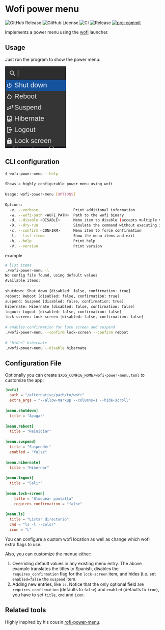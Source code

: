 # Wofi power menu

![GitHub Release](https://img.shields.io/github/v/release/szaffarano/wofi-power-menu?sort=date)
![GitHub License](https://img.shields.io/github/license/szaffarano/wofi-power-menu)
![CI](https://github.com/szaffarano/wofi-power-menu/actions/workflows/ci.yml/badge.svg)
![Release](https://github.com/szaffarano/wofi-power-menu/actions/workflows/release.yml/badge.svg)
[![pre-commit](https://img.shields.io/badge/pre--commit-enabled-brightgreen?logo=pre-commit)](https://github.com/pre-commit/pre-commit)

Implements a power menu using the [wofi](https://sr.ht/~scoopta/wofi/) launcher.

## Usage

Just run the program to show the power menu:

![wofi-power-menu](./img/wpm.png)

## CLI configuration

```bash
$ wofi-power-menu --help

Shows a highly configurable power menu using wofi

Usage: wofi-power-menu [OPTIONS]

Options:
  -v, --verbose                Print additional information
  -w, --wofi-path <WOFI_PATH>  Path to the wofi binary
  -d, --disable <DISABLE>      Menu item to disable (accepts multiple values)
  -D, --dry-run                Simulate the command without executing it
  -c, --confirm <CONFIRM>      Menu item to force confirmation
  -l, --list-items             Show the menu items and exit
  -h, --help                   Print help
  -V, --version                Print version
```

example

```bash
# list items
./wofi-power-menu -l
No config file found, using default values
Available items:
----------------
shutdown: Shut down [disabled: false, confirmation: true]
reboot: Reboot [disabled: false, confirmation: true]
suspend: Suspend [disabled: false, confirmation: true]
hibernate: Hibernate [disabled: false, confirmation: false]
logout: Logout [disabled: false, confirmation: false]
lock-screen: Lock screen [disabled: false, confirmation: false]

# enables confirmation for lock screen and suspend
./wofi-power-menu --confirm lock-screen --confirm reboot

# "hides" hibernate
./wofi-power-menu --disable hibernate
```

## Configuration File

Optionally you can create `$XDG_CONFIG_HOME/wofi-power-menu.toml` to customize
the app:

```toml
[wofi]
  path = "/alternative/path/to/wofi"
  extra_args = "--allow-markup --columns=1 --hide-scroll"

[menu.shutdown]
  title = "Apagar"

[menu.reboot]
  title = "Reiniciar"

[menu.suspend]
  title = "Suspender"
  enabled = "false"

[menu.hibernate]
  title = "Hibernar"

[menu.logout]
  title = "Salir"

[menu.lock-screen]
    title = "Bloquear pantalla"
    requires_confirmation = "false"

[menu.ls]
  title = "Listar directorio"
  cmd = "ls -l --color"
  icon = "L"
```

You can configure a custom wofi location as well as change which wofi extra
flags to use.

Also, you can customize the menue either:

1. Overriding default values in any existing menu entry. The above example
   translates the titles to Spanish, disables the `requires_confirmation` flag
   for the `lock-screen` item, and hides (i.e. set `enabled=false` the
   `suspend` item.
1. Adding new entries, like `ls`. Notice that the only optional field are
   `requires_confirmation` (defaults to `false`) and `enabled` (defaults to
   `true`), you have to set `title`, `cmd` and `icon`.

## Related tools

Highly inspired by his cousin [rofi-power-menu](https://github.com/jluttine/rofi-power-menu).
